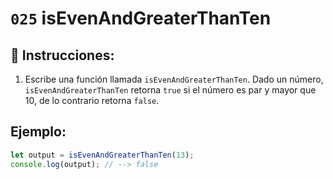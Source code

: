 # `025` isEvenAndGreaterThanTen

## 📝 Instrucciones:

1. Escribe una función llamada `isEvenAndGreaterThanTen`. Dado un número, `isEvenAndGreaterThanTen` retorna `true` si el número es par y mayor que 10, de lo contrario retorna `false`.

## Ejemplo:

```Javascript
let output = isEvenAndGreaterThanTen(13);
console.log(output); // --> false
```

